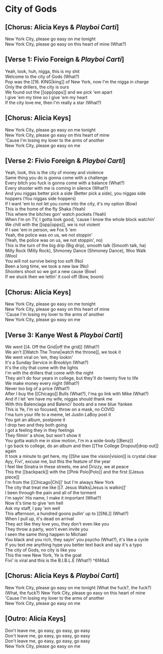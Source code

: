# City of Gods

## [Chorus: Alicia Keys & _Playboi Carti_]

New York City, please go easy on me tonight  
New York City, please go easy on this heart of mine (What?)  

## [Verse 1: Fivio Foreign & _Playboi Carti_]

Yeah, look, huh, nigga, this is my shit  
Welcome to the city of Gods (What?)  
Pop was the [[16. KING|king]] of New York, now I'm the nigga in charge  
Only the drillers, the city is ours  
We found out the [[opp|opps]] and we pick 'em apart  
I give 'em my time so I give 'em my heart  
If the city love me, then I'm really a star (What?)  

## [Chorus: Alicia Keys]

New York City, please go easy on me tonight  
New York City, please go easy on this heart of mine  
'Cause I'm losing my lover to the arms of another  
New York City, please go easy on me  

## [Verse 2: Fivio Foreign & _Playboi Carti_]

Yeah, look, this is the city of money and violence  
Same thing you do is gonna come with a challenge  
Every bitch you fuck is gonna come with a balance (What?)  
Every shooter with me is coming in silence (What?)  
And you niggas better pick a side (Better pick a side), you niggas side hoppers (You niggas side hoppers)  
If I want 'em to not let you come into the city, it's my option (Bow)  
This is the home of the fly Shaka (Yeah)  
This where the bitches gon' watch pockets (Yeah)  
When I'm on TV, I gotta look good, 'cause I know the whole block watchin'  
We chill with the [[opp|opps]], we is not violent  
If I see 'em in person, we Fox 5 'em  
Yeah, the police was on us, we not stoppin'  
(Yeah, the police was on us, we not stoppin', no)  
This is the turn of the big drip (Big drip), smooth talk (Smooth talk, ha)  
Milly Rock (Milly Rock), Shmoney Dance (Shmoney Dance), Woo Walk (Woo)  
You will not survive being too soft (No)  
Been a long time, we took a new law (No)  
Shooters shoot so we got a new cause (Bow)  
If we stuck then we lettin' it cool off (Bow, boom)  

## [Chorus: Alicia Keys]

New York City, please go easy on me tonight  
New York City, please go easy on this heart of mine  
'Cause I'm losing my lover to the arms of another  
New York City, please go easy on me  

## [Verse 3: Kanye West & _Playboi Carti_]

We went [[4. Off the Grid|off the grid]] (What?)  
We ain't [[Watch The Trone|watch the throne]], we took it  
We went viral on 'em, they lookin'  
It's a Sunday Service in Brooklyn (What?)  
It's the city that come with the lights  
I'm with the drillers that come with the night  
They ain't do four years in college, but they'll do twenty five to life  
We make money every night (What?)  
Never too big of a price (What?)  
After I buy the [[Chicago]] Bulls (What?), I'ma go link with Mike (What?)  
And if I let 'em have my wife, niggas should thank me  
With this Balenciaga and Balenci' boots and a new blue Yankee  
This is Ye, I'm so focused, throw on a mask, no COVID  
I'ma turn your life to a meme, let Justin LaBoy post it  
You got an album, postpone it  
I drop two and they both going  
I got a feeling they in they feelings  
They filmin' a show, but won't show it  
You gotta watch me in slow motion, I'm in a wide-body [[Benz]]  
I go back to college, do an album and then [[The College Dropout|drop out]] again  
It took a minute to get here, my [[She saw the vision|vision]] is crystal clear  
Ayy, Fivi', excuse me, but this the feature of the year  
I feel like Sinatra in these streets, me and Drizzy, we at peace  
This the [[backpack]] with the [[Pink Polo|Polo]] and the first [[Jesus piece]]  
I'm from the [[Chicago|Chi]]' but I'm always New York  
The city that treat me like [[7. Jesus Walks|Jesus is walkin]]'  
I been through the pain and all of the torment  
I'm sayin' His name, I make it important (What?)  
Now it's time to give 'em hell  
Ask my staff, I pay 'em well  
This afternoon, a hundred goons pullin' up to [[SNL]] (What?)  
When I pull up, it's dead on arrival  
They act like they love you, they don't even like you  
They throw a party, won't even invite you  
I seen the same thing happen to Michael  
You black and you rich, they sayin' you psycho (What?), it's like a cycle  
If you text me anything hype you better text back and say it's a typo  
The city of Gods, no city is like you  
This the new New York, Ye is the goat  
Fivi' is viral and this is the B.I.B.L.E (What?)   ^6f46a3

## [Chorus: Alicia Keys & _Playboi Carti_]

New York City, please go easy on me tonight (What the fuck?, the fuck?)  
(What, the fuck?) New York City, please go easy on this heart of mine  
'Cause I'm losing my lover to the arms of another  
New York City, please go easy on me  

## [Outro: Alicia Keys]

Don't leave me, go easy, go easy, go easy  
Don't leave me, go easy, go easy, go easy  
Don't leave me, go easy, go easy, go easy  
New York City, please go easy on me
